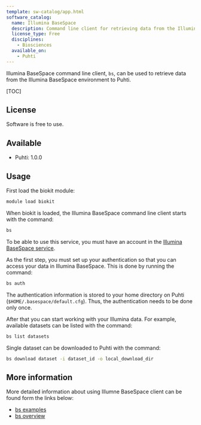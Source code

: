 ```yaml
---
template: sw-catalog/app.html
software_catalog:
  name: Illumina BaseSpace
  description: Command line client for retrieving data from the Illumina BaseSpace environment
  license_type: Free
  disciplines:
    - Biosciences
  available_on:
    - Puhti
---
```


Illumina BaseSpace command line client, `bs`, can be used to retrieve data from the Illumina BaseSpace environment to Puhti.

[TOC]

## License

Software is free to use.

## Available

* Puhti: 1.0.0 

## Usage

First load the biokit module:

```bash
module load biokit
```

When biokit is loaded, the Illumina BaseSpace command line client starts with the command:

```bash
bs
```

To be able to use this service, you must have an account in the [Illumina BaseSpace service](https://emea.illumina.com/products/by-type/informatics-products/basespace-sequence-hub.html).

As the first step, you must set up your authentication so that you can access your data in Illumina BaseSpace. 
This is done by running the command:

```bash
bs auth
```

The authentication information is stored to your home directory on Puhti
(`$HOME/.basespace/default.cfg`). Thus, the authentication needs to be done only
once.

After that you can start working with your Illumina data. For example, available datasets can be listed with the command:

```bash
bs list datasets
```

Single dataset can be downloaded to Puhti with the command:

```bash
bs download dataset -i dataset_id -o local_download_dir
```

## More information

More detailed information about using Illumne BaseSpace client can be found form the links below:

* [bs examples](https://developer.basespace.illumina.com/docs/content/documentation/cli/cli-examples)
* [bs overview](https://developer.basespace.illumina.com/docs/content/documentation/cli/cli-overview)
